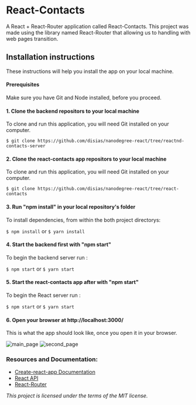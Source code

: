 # React-Contacts

A React + React-Router application called React-Contacts. This project was made using the library named React-Router that allowing us to handling with web pages transition.

## Installation instructions

These instructions will help you install the app on your local machine.

#### Prerequisites

Make sure you have Git and Node installed, before you proceed.

#### 1. Clone the backend repositors to your local machine

To clone and run this application, you will need Git installed on your computer.

`$ git clone https://github.com/disias/nanodegree-react/tree/reactnd-contacts-server`

#### 2. Clone the react-contacts app repositors to your local machine

To clone and run this application, you will need Git installed on your computer.

`$ git clone https://github.com/disias/nanodegree-react/tree/react-contacts`

#### 3. Run "npm install" in your local repository's folder

To install dependencies, from within the both project directorys:

`$ npm install` or `$ yarn install`

#### 4. Start the backend first with "npm start"

To begin the backend server run :

`$ npm start` or `$ yarn start`

#### 5. Start the react-contacts app after with "npm start"

To begin the React server run :

`$ npm start` or `$ yarn start`

#### 6. Open your browser at http://localhost:3000/

This is what the app should look like, once you open it in your browser.

![main_page](https://github.com/disias/nanodegree-react/blob/react-contacts/sreenshots/main_page.png)
![second_page](https://github.com/disias/nanodegree-react/blob/react-contacts/sreenshots/second_page.png)

### Resources and Documentation:
* [Create-react-app Documentation](https://github.com/facebookincubator/create-react-app)
* [React API](https://facebook.github.io/react/docs/react-api.html)
* [React-Router](https://reacttraining.com/react-router/)


*This project is licensed under the terms of the MIT license.*
